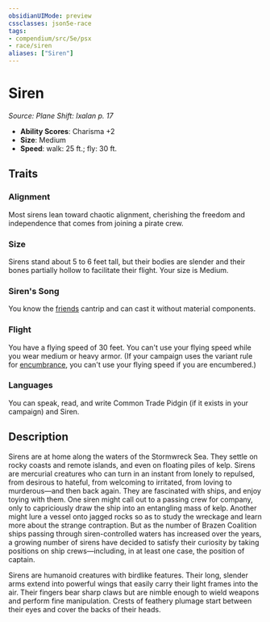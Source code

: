 ```yaml
---
obsidianUIMode: preview
cssclasses: json5e-race
tags:
- compendium/src/5e/psx
- race/siren
aliases: ["Siren"]
---
```

# Siren
*Source: Plane Shift: Ixalan p. 17*  

- **Ability Scores**: Charisma +2
- **Size**: Medium
- **Speed**: walk: 25 ft.; fly: 30 ft.

## Traits

### Alignment

Most sirens lean toward chaotic alignment, cherishing the freedom and independence that comes from joining a pirate crew.

### Size

Sirens stand about 5 to 6 feet tall, but their bodies are slender and their bones partially hollow to facilitate their flight. Your size is Medium.

### Siren's Song

You know the [friends](Mechanics/spells/friends.md) cantrip and can cast it without material components.

### Flight

You have a flying speed of 30 feet. You can't use your flying speed while you wear medium or heavy armor. (If your campaign uses the variant rule for [encumbrance](Mechanics/Rules/variant-rules/encumbrance.md), you can't use your flying speed if you are encumbered.)

### Languages

You can speak, read, and write Common Trade Pidgin (if it exists in your campaign) and Siren.

## Description

Sirens are at home along the waters of the Stormwreck Sea. They settle on rocky coasts and remote islands, and even on floating piles of kelp. Sirens are mercurial creatures who can turn in an instant from lonely to repulsed, from desirous to hateful, from welcoming to irritated, from loving to murderous—and then back again. They are fascinated with ships, and enjoy toying with them. One siren might call out to a passing crew for company, only to capriciously draw the ship into an entangling mass of kelp. Another might lure a vessel onto jagged rocks so as to study the wreckage and learn more about the strange contraption. But as the number of Brazen Coalition ships passing through siren-controlled waters has increased over the years, a growing number of sirens have decided to satisfy their curiosity by taking positions on ship crews—including, in at least one case, the position of captain.

Sirens are humanoid creatures with birdlike features. Their long, slender arms extend into powerful wings that easily carry their light frames into the air. Their fingers bear sharp claws but are nimble enough to wield weapons and perform fine manipulation. Crests of feathery plumage start between their eyes and cover the backs of their heads.